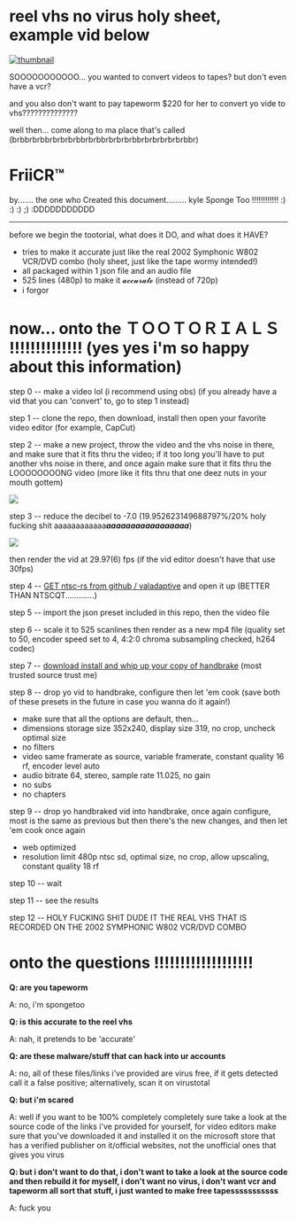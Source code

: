 # reel vhs no virus holy sheet, example vid below
[![thumbnail](https://github.com/spongetoo/friicr/assets/39206651/5e4034b8-5506-4c5a-9d11-1c7ed64bc9ae)](https://www.youtube.com/watch?v=1-RSzW6S1tQ)


SOOOOOOOOOOO... you wanted to convert videos to tapes? but don't even have a vcr?

and you also don't want to pay tapeworm $220 for her to convert yo vide to vhs??????????????

well then... come along to ma place that's called (brbbrbrbbrbrbrbrbbrbrbbrbrbrbrbbrbrbrbrbrbrbbr)

# FriiCR™

by....... the one who Created this document......... kyle Sponge Too !!!!!!!!!!!! :) :) :) ;) :DDDDDDDDDDD

-----------------------------------------------------------------------------------------------------------------------

before we begin the tootorial, what does it DO, and what does it HAVE?

- tries to make it accurate just like the real 2002 Symphonic W802 VCR/DVD combo (holy sheet, just like the tape wormy intended!)
- all packaged within 1 json file and an audio file
- 525 lines (480p) to make it 𝓪𝓬𝓬𝓾𝓻𝓪𝓽𝓮 (instead of 720p)
- i forgor

# now... onto the ＴＯＯＴＯＲＩＡＬＳ !!!!!!!!!!!!!! (yes yes i'm so happy about this information)

step 0 -- make a video lol (i recommend using obs) (if you already have a vid that you can 'convert' to, go to step 1 instead)

step 1 -- clone the repo, then download, install then open your favorite video editor (for example, CapCut)

step 2 -- make a new project, throw the video and the vhs noise in there, and make sure that it fits thru the video; if it too long you'll have to put another vhs noise in there, and once again make sure that it fits thru the LOOOOOOOONG video (more like it fits thru that one deez nuts in your mouth gottem)

![](https://github.com/spongetoo/friicr/assets/39206651/3d89c72e-20f2-4786-aa86-f6c586b90818)

step 3 -- reduce the decibel to -7.0 (19.952623149688797%/20% holy fucking shit aaaaaaaaaaaa***aaaaaaaaaaaaaaaaa***)

![](https://github.com/spongetoo/friicr/assets/39206651/9b31418a-d87a-45e6-a567-d7fe7d256aec)

then render the vid at 29.97(6) fps (if the vid editor doesn't have that use 30fps)

step 4 -- [GET ntsc-rs from github / valadaptive](https://github.com/valadaptive/ntsc-rs/releases/latest) and open it up (BETTER THAN NTSCQT.............)

step 5 -- import the json preset included in this repo, then the video file

step 6 -- scale it to 525 scanlines then render as a new mp4 file (quality set to 50, encoder speed set to 4, 4:2:0 chroma subsampling checked, h264 codec)

step 7 -- [download install and whip up your copy of handbrake](https://handbrake.fr/downloads.php) (most trusted source trust me)

step 8 -- drop yo vid to handbrake, configure then let 'em cook (save both of these presets in the future in case you wanna do it again!)
- make sure that all the options are default, then...
- dimensions storage size 352x240, display size 319, no crop, uncheck optimal size
- no filters
- video same framerate as source, variable framerate, constant quality 16 rf, encoder level auto
- audio bitrate 64, stereo, sample rate 11.025, no gain
- no subs
- no chapters

step 9 -- drop yo handbraked vid into handbrake, once again configure, most is the same as previous but then there's the new changes, and then let 'em cook once again
- web optimized
- resolution limit 480p ntsc sd, optimal size, no crop, allow upscaling, constant quality 18 rf

step 10 -- wait

step 11 -- see the results

step 12 -- HOLY FUCKING SHIT DUDE IT THE REAL VHS THAT IS RECORDED ON THE 2002 SYMPHONIC W802 VCR/DVD COMBO

# onto the questions !!!!!!!!!!!!!!!!!!!

**Q: are you tapeworm**

A: no, i'm spongetoo

**Q: is this accurate to the reel vhs**

A: nah, it pretends to be 'accurate'

**Q: are these malware/stuff that can hack into ur accounts**

A: no, all of these files/links i've provided are virus free, if it gets detected call it a false positive; alternatively, scan it on virustotal

**Q: but i'm scared**

A: well if you want to be 100% completely completely sure take a look at the source code of the links i've provided for yourself, for video editors make sure that you've downloaded it and installed it on the microsoft store that has a verified publisher on it/official websites, not the unofficial ones that gives you virus

**Q: but i don't want to do that, i don't want to take a look at the source code and then rebuild it for myself, i don't want no virus, i don't want vcr and tapeworm all sort that stuff, i just wanted to make free tapesssssssssss**

A: fuck you
